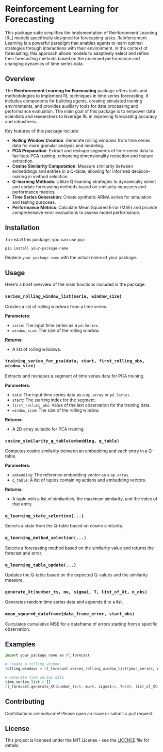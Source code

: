 # Reinforcement Learning for Forecasting

This package suite simplifies the implementation of Reinforcement Learning (RL) models specifically designed for forecasting tasks. Reinforcement Learning is a powerful paradigm that enables agents to learn optimal strategies through interactions with their environment. In the context of forecasting, this approach allows models to adaptively select and refine their forecasting methods based on the observed performance and changing dynamics of time series data.

## Overview

The **Reinforcement Learning for Forecasting** package offers tools and methodologies to implement RL techniques in time series forecasting. It includes components for building agents, creating simulated training environments, and provides auxiliary tools for data processing and performance evaluation. The main goal of this package is to empower data scientists and researchers to leverage RL in improving forecasting accuracy and robustness.

Key features of this package include:

- **Rolling Window Creation**: Generate rolling windows from time series data for more granular analysis and modeling.
- **PCA Preparation**: Extract and reshape segments of time series data to facilitate PCA training, enhancing dimensionality reduction and feature extraction.
- **Cosine Similarity Computation**: Measure similarity between embeddings and entries in a Q-table, allowing for informed decision-making in method selection.
- **Q-learning Methods**: Utilize Q-learning strategies to dynamically select and update forecasting methods based on similarity measures and performance metrics.
- **Time Series Generation**: Create synthetic ARMA series for simulation and testing purposes.
- **Performance Metrics**: Calculate Mean Squared Error (MSE) and provide comprehensive error evaluations to assess model performance.

## Installation

To install this package, you can use pip:

```bash
pip install your-package-name
```

Replace `your-package-name` with the actual name of your package.

## Usage

Here's a brief overview of the main functions included in the package:

### `series_rolling_window_list(serie, window_size)`

Creates a list of rolling windows from a time series.

**Parameters:**
- `serie`: The input time series as a `pd.Series`.
- `window_size`: The size of the rolling window.

**Returns:**
- A list of rolling windows.

### `training_series_for_pca(data, start, first_rolling_obs, window_size)`

Extracts and reshapes a segment of time series data for PCA training.

**Parameters:**
- `data`: The input time series data as a `np.array` or `pd.Series`.
- `start`: The starting index for the segment.
- `first_rolling_obs`: Value of the last observation for the training data.
- `window_size`: The size of the rolling window.

**Returns:**
- A 2D array suitable for PCA training.

### `cosine_similarity_q_table(embedding, q_table)`

Computes cosine similarity between an embedding and each entry in a Q-table.

**Parameters:**
- `embedding`: The reference embedding vector as a `np.array`.
- `q_table`: A list of tuples containing actions and embedding vectors.

**Returns:**
- A tuple with a list of similarities, the maximum similarity, and the index of that entry.

### `q_learning_state_selection(...)`

Selects a state from the Q-table based on cosine similarity.

### `q_learning_method_selection(...)`

Selects a forecasting method based on the similarity value and returns the forecast and error.

### `q_learning_table_update(...)`

Updates the Q-table based on the expected Q-values and the similarity measure.

### `generate_Xt(number_ts, mu, sigma1, T, list_of_Xt, n_obs)`

Generates random time series data and appends it to a list.

### `mean_squared_dataframe(data_frame_error, start_obs)`

Calculates cumulative MSE for a dataframe of errors starting from a specific observation.

## Examples

```python
import your_package_name as rl_forecast

# Create a rolling window
rolling_windows = rl_forecast.series_rolling_window_list(your_series, window_size=3)

# Generate time series data
time_series_list = []
rl_forecast.generate_Xt(number_ts=5, mu=0, sigma1=1, T=100, list_of_Xt=time_series_list, n_obs=100)
```

## Contributing

Contributions are welcome! Please open an issue or submit a pull request.

## License

This project is licensed under the MIT License - see the [LICENSE](LICENSE) file for details.
